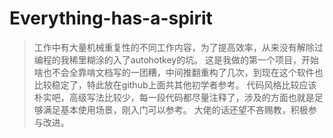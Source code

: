 # Everything-has-a-spirit
> 工作中有大量机械重复性的不同工作内容，为了提高效率，从来没有解除过编程的我稀里糊涂的入了autohotkey的坑。
> 这是我做的第一个项目，开始啥也不会全靠啃文档写的一团糟，中间推翻重构了几次，到现在这个软件也比较稳定了，特此放在github上面共其他初学者参考。
> 代码风格比较应该朴实吧，高级写法比较少，每一段代码都尽量注释了，涉及的方面也就是足够满足基本使用场景，刚入门可以参考。
> 大佬的话还望不吝赐教，积极参与改进。
